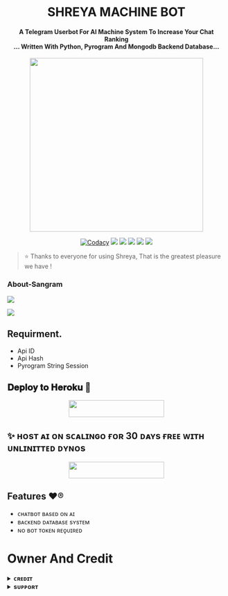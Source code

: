 <h1 align="center"><b> SHREYA MACHINE BOT </b></h1>

<h4 align="center">A Telegram Userbot For AI Machine System To Increase Your Chat Ranking <br> ... Written With Python, Pyrogram And Mongodb Backend Database...</h4>

<p align="center"><a href="https:/t.me/The_Sangram"><img src="https://te.legra.ph/file/21941841a9fca15ea39e7.jpg" width="400"></a></p>

<p align="center">
    <a href="https://app.codacy.com/manual/OpQueenbots/Shreya-Chatbot/dashboard"> <img src="https://img.shields.io/codacy/grade/4d58f2a402b54aed8a7d95f7add45a81?color=brightgreen&logo=codacy&logoColor=green&style=for-the-badge" alt="Codacy" /></a>
    <a href="https://github.com/OpQueenbots/Shreya-Chatbot"> <img src="https://img.shields.io/github/repo-size/OpQueenbots/Shreya-Chatbot?color=orange&logo=github&logoColor=green&style=for-the-badge" /></a>
    <a href="https://github.com/OpQueenbots/Shreya-Chatbot/commits/prince"> <img src="https://img.shields.io/github/last-commit/OpQueenbots/Shreya-Chatbot?color=brown&logo=github&logoColor=green&style=for-the-badge" /></a>
    <a href="https://github.com/OpQueenbots/Shreya-Chatbot/issues"> <img src="https://img.shields.io/github/issues/OpQueenbots/Shreya-Chatbot?color=blueviolet&logo=github&logoColor=green&style=for-the-badge" /></a>
    <a href="https://github.com/OpQueenbots/Shreya-Chatbot/network/members"> <img src="https://img.shields.io/github/forks/OpQueenbots/Shreya-Chatbot?color=red&logo=github&logoColor=green&style=for-the-badge" /></a>  
    <a href="https://pypi.org/project/Telethon/"> <img src="https://img.shields.io/pypi/v/telethon?color=yellow&label=telethon&logo=python&logoColor=green&style=for-the-badge" /></a>
</p>

> ⭐️ Thanks to everyone for using Shreya, That is the greatest pleasure we have !

### About-Sangram

<a href="https://youtube.com/@Official_Sangram"><img src="https://img.shields.io/badge/Join-Subscribe%20Support-blue.svg?style=for-the-badge&logo=YouTube"></a> 

<a href="https://t.me/Sangram_XD"><img src="https://img.shields.io/badge/Owner's%20Official-green.svg?logo=telegram"></a>

## Requirment.
- Api ID
- Api Hash
- Pyrogram String Session


    
## 𝐃𝐞𝐩𝐥𝐨𝐲 𝐭𝐨 𝐇𝐞𝐫𝐨𝐤𝐮 🥀

<p align="center"><a href="https://heroku.com/deploy?template=https://github.com/SanskariNobita/Shreya-Chatbott"> <img src="https://img.shields.io/badge/ᴅᴇᴘʟᴏʏ%20ᴛᴏ%20ʜᴇʀᴏᴋᴜ-black?style=for-the-badge&logo=heroku" width="220" height="38.45"/></a></p>

## ✨ ʜᴏsᴛ ᴀɪ ᴏɴ sᴄᴀʟɪɴɢᴏ ғᴏʀ 30 ᴅᴀʏs ғʀᴇᴇ ᴡɪᴛʜ ᴜɴʟɪɴɪᴛᴛᴇᴅ ᴅʏɴᴏs

<p align="center"><a href="https://auth.scalingo.com/users/auth/github"> <img src="https://img.shields.io/badge/ᴅᴇᴘʟᴏʏ%20ᴛᴏ%20sᴄᴀʟɪɴɢᴏ-black?style=for-the-badge&logo=scalingo" width="220" height="38.45"/></a></p>


## Features ❤️®
- ᴄʜᴀᴛʙᴏᴛ ʙᴀsᴇᴅ ᴏɴ ᴀɪ 
- ʙᴀᴄᴋᴇɴᴅ ᴅᴀᴛᴀʙᴀsᴇ sʏsᴛᴇᴍ
- ɴᴏ ʙᴏᴛ ᴛᴏᴋᴇɴ ʀᴇǫᴜɪʀᴇᴅ

# Owner And Credit


<details>
<summary><b>ᴄʀᴇᴅɪᴛ</b></summary>
<br>

## 𝐒𝐩𝐞𝐜𝐢𝐚𝐥 𝐂𝐫𝐞𝐝𝐢𝐭

- [𝐒𝐚𝐧𝐠𝐫𝐚𝐦](https://t.me/The_Sangram)


</details>



<details>
<summary><b>sᴜᴘᴘᴏʀᴛ</b></summary>
<br>

# Support
<a href="https://t.me/WorldChattingFriendsWCF"><img src="https://img.shields.io/badge/Join-Telegram%20Group-green.svg?logo=Telegram"></a>
<a href="https://t.me/WCFnetwork"><img src="https://img.shields.io/badge/Join-Telegram%20Channel-green.svg?logo=telegram"></a>
<a href="https://t.me/Sangram_XD"><img src="https://img.shields.io/badge/Owner's%20Official-green.svg?logo=telegram"></a>


</details>
